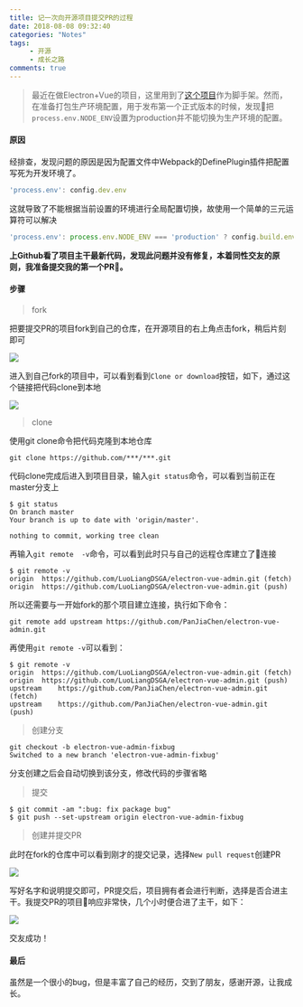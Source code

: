 ```yaml
---
title: 记一次向开源项目提交PR的过程
date: 2018-08-08 09:32:40
categories: "Notes"
tags:
     - 开源
     - 成长之路
comments: true
---
```


> 最近在做Electron+Vue的项目，这里用到了[这个项目](https://github.com/PanJiaChen/electron-vue-admin)作为脚手架。然而，在准备打包生产环境配置，用于发布第一个正式版本的时候，发现把`process.env.NODE_ENV`设置为production并不能切换为生产环境的配置。

#### 原因
经排查，发现问题的原因是因为配置文件中Webpack的DefinePlugin插件把配置写死为开发环境了。
```javascript
'process.env': config.dev.env
```
这就导致了不能根据当前设置的环境进行全局配置切换，故使用一个简单的三元运算符可以解决
```javascript
'process.env': process.env.NODE_ENV === 'production' ? config.build.env : config.dev.env`。
```
**上Github看了项目主干最新代码，发现此问题并没有修复，本着同性交友的原则，我准备提交我的第一个PR。**
<!-- more -->

#### 步骤
> fork

把要提交PR的项目fork到自己的仓库，在开源项目的右上角点击fork，稍后片刻即可

![](https://ws4.sinaimg.cn/large/006tNbRwgy1fun1rmxvhgj30oo03ymxk.jpg)

进入到自己fork的项目中，可以看到看到`Clone or download`按钮，如下，通过这个链接把代码clone到本地

![](https://ws2.sinaimg.cn/large/006tNbRwgy1fun1uz1g16j30ns0dc0v0.jpg)

> clone

使用git clone命令把代码克隆到本地仓库
```shell
git clone https://github.com/***/***.git
```
代码clone完成后进入到项目目录，输入`git status`命令，可以看到当前正在master分支上
```shell
$ git status
On branch master
Your branch is up to date with 'origin/master'.

nothing to commit, working tree clean
```

再输入`git remote  -v`命令，可以看到此时只与自己的远程仓库建立了连接

```shell
$ git remote -v
origin	https://github.com/LuoLiangDSGA/electron-vue-admin.git (fetch)
origin	https://github.com/LuoLiangDSGA/electron-vue-admin.git (push)
```

所以还需要与一开始fork的那个项目建立连接，执行如下命令：

```shell
git remote add upstream https://github.com/PanJiaChen/electron-vue-admin.git
```
再使用`git remote -v`可以看到：
```shell
$ git remote -v
origin	https://github.com/LuoLiangDSGA/electron-vue-admin.git (fetch)
origin	https://github.com/LuoLiangDSGA/electron-vue-admin.git (push)
upstream	https://github.com/PanJiaChen/electron-vue-admin.git (fetch)
upstream	https://github.com/PanJiaChen/electron-vue-admin.git (push)
```
> 创建分支

```shell
git checkout -b electron-vue-admin-fixbug
Switched to a new branch 'electron-vue-admin-fixbug'
```
分支创建之后会自动切换到该分支，修改代码的步骤省略

> 提交

```shell
$ git commit -am ":bug: fix package bug"
$ git push --set-upstream origin electron-vue-admin-fixbug
```

> 创建并提交PR

此时在fork的仓库中可以看到刚才的提交记录，选择`New pull request`创建PR

![](https://ws3.sinaimg.cn/large/006tNbRwgy1fun2f9eszvj30s807e0ty.jpg)

写好名字和说明提交即可，PR提交后，项目拥有者会进行判断，选择是否合进主干。我提交PR的项目响应非常快，几个小时便合进了主干，如下：

![](https://ws4.sinaimg.cn/large/006tNbRwgy1fun2lne59xj31kw107dqu.jpg)

交友成功！

#### 最后
虽然是一个很小的bug，但是丰富了自己的经历，交到了朋友，感谢开源，让我成长。